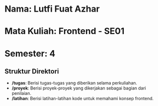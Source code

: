 # Nama: Lutfi Fuat Azhar
# Mata Kuliah: Frontend - SE01
# Semester: 4

## Struktur Direktori
- **/tugas**: Berisi tugas-tugas yang diberikan selama perkuliahan.
- **/proyek**: Berisi proyek-proyek yang dikerjakan sebagai bagian dari penilaian.
- **/latihan**: Berisi latihan-latihan kode untuk memahami konsep frontend.
